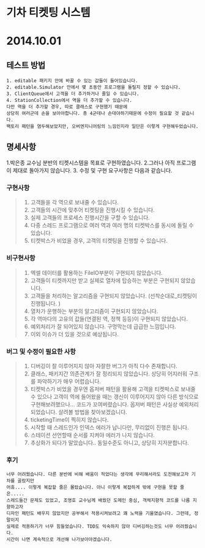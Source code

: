 

# 기차 티켓팅 시스템

# 2014.10.01

## 테스트 방법

    1. editable 패키지 안에 바꿀 수 있는 값들이 들어있습니다. 
    2. editable.Simulator 안에서 몇 초동안 프로그램을 돌릴지 정할 수 있습니다.
    3. ClientQueue에서 고객을 더 추가하거나 줄일 수 있습니다.
    4. StationCollection에서 역을 더 추가할 수 있습니다. 
    다만 역을 더 추가할 경우, 따로 클래스로 구현했기 때문에 
    상당히 여러군데 손을 보아야합니다. 총 4군데나 손대야하기때문에 수정이 필요할 것 같습니다. 
    팩토리 패턴을 염두해보았지만, 오버엔지니어링의 느낌인지라 일단은 이렇게 구현해두었습니다. 



## 명세사항

 1.박은종 교수님 분반의 티켓시스템을 목표로 구현하였습니다.
 2.그러나 아직 프로그램이 제대로 돌아가지 않습니다. 
 3. 수정 및 구현 요구사항은 다음과 같습니다.

### 구현사항

> 1. 고객들을 각 역으로 보내줄 수 있습니다. 
> 2. 고객들의 시간에 맞추어 티켓팅을 진행시킬 수 있습니다. 
> 3. 실제 고객들의 프로세스 진행시간을 구할 수 있습니다. 
> 4. 다중 스레드 프로그램으로 여러 역과 여러 명의 티켓박스를 동시에 돌릴 수 있습니다. 
> 5. 티켓박스가 비었을 경우, 고객의 티켓팅을 진행할 수 있습니다.

    
### 비구현사항

> 1. 엑셀 데이터를 활용하는 FileIO부분이 구현되지 않았습니다.
> 2. 고객들이 티켓까지만 받고 실제로 열차에 탑승하는 부분은 구현되지 않았습니다. 
> 3. 고객들을 처리하는 알고리즘을 구현되지 않았습니다. (선착순대로_티켓팅이 진행됩니다. )
> 4. 열차가 운행하는 부분의 알고리즘이 구현되지 않았습니다.
> 5. 각 역마다의 고유의 값들(연결된 역, 정책 등등)이 구현되지 않았습니다.
> 6. 예외처리가 잘 되어있지 않습니다. 구멍막는데 급급한 느낌입니다.
> 7. 이외 이슈가 더 있을 것으로 예상됩니다. 

### 버그 및 수정이 필요한 사항

> 1. 디버깅이 잘 이루어지지 않아 자잘한 버그가 아직 다수 존재합니다. 
> 2. 클래스, 패키지간 의존관계가 잘 정리되지 않았습니다. 
> 상당히 어지러워 구조를 파악하기가 매우 어렵습니다. 
> 3. 티켓박스가 비었을 경우엔 옵저버 패턴을 활용해 고객을 티켓박스로 보내줄 수 있으나 고객이 역에 
> 들어왔을 때는 갱신이 이루어지지 않아 다른 방식으로 구현해보려했으나... 코드가 꼬여버렸습니다. 
> 옵저버 패턴은 사실상 예외처리 되었습니다. 살려볼 방법을 찾아보겠습니다.
> 4. ticketingTime이 찍히지 않습니다. 
> 5. 시작할 때 스레드인가 인덱스 에러가 납니다만, 무리없이 진행은 됩니다.
> 6. 스테이션 선언할때 순서를 지켜야 에러가 나지 않습니다.
> 7. 추상화가 되다가 말았습니다.. 동일수준도 아니고, 상당히 지저분합니다. 

### 후기

    너무 어려웠습니다. 다른 분반에 비해 배움이 적었다는 생각에 무리해서라도 도전해보고자 기차를 골랐지만
    어휴.... 이렇게 복잡할 줄은 몰랐습니다. 아니 이렇게 복잡하게 밖에 구현을 못할 줄은.....
    스레드들간 문제도 있었고, 조영호 교수님께 배웠던 도메인 중심, 객체지향적 코드를 나름 지향하고자 
    디자인 패턴도 배우지 않았지만 공부해서 적용시켜보려고 꽤 노력을 기울였습니다. 그런데, 정말이지 
    실제로 적용하기가 너무 힘들었습니다. TDD도 익숙하지 않아 디버깅하는것도 너무 어려웠습니다.
    시간이 나면 계속적으로 개선해 나가보아야겠습니다. 

